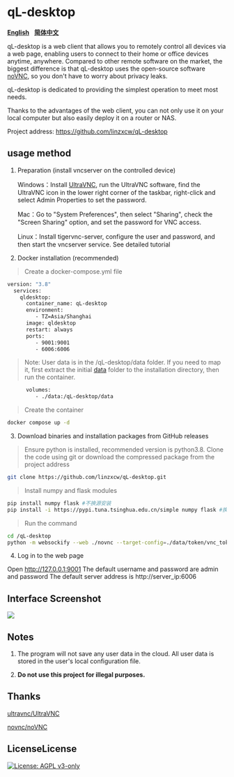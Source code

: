 # qL-desktop

[**English**](https://github.com/linzxcw/qL-desktop/main/README.md)&nbsp;&nbsp;&nbsp;[**简体中文**](https://github.com/linzxcw/qL-desktop/main/README_zh.md)

qL-desktop is a web client that allows you to remotely control all devices via a web page, enabling users to connect to their home or office devices anytime, anywhere. Compared to other remote software on the market, the biggest difference is that qL-desktop uses the open-source software [noVNC](https://github.com/novnc/noVNC), so you don't have to worry about privacy leaks.


qL-desktop is dedicated to providing the simplest operation to meet most needs.

Thanks to the advantages of the web client, you can not only use it on your local computer but also easily deploy it on a router or NAS.

Project address: https://github.com/linzxcw/qL-desktop


## usage method

1. Preparation (install vncserver on the controlled device)
   
    Windows：Install [UltraVNC](https://github.com/ultravnc/UltraVNC), run the UltraVNC software, find the UltraVNC icon in the lower right corner of the taskbar, right-click and select Admin Properties to set the password.

    Mac：Go to "System Preferences", then select "Sharing", check the "Screen Sharing" option, and set the password for VNC access.

    Linux：Install tigervnc-server, configure the user and password, and then start the vncserver service. See detailed tutorial
	      
3. Docker installation (recommended)

>Create a docker-compose.yml file
```bash
version: "3.8"
  services:
    qldesktop:
      container_name: qL-desktop
      environment:
         - TZ=Asia/Shanghai
      image: qldesktop
      restart: always
      ports:
         - 9001:9001
         - 6006:6006
```
   
   >Note: User data is in the /qL-desktop/data folder. If you need to map it, first extract the initial [data](https://github.com/linzxcw/qL-desktop/releases/tag/v1.0.1/data.zip) folder to the installation directory, then run the container.
```bash   
      volumes:
         - ./data:/qL-desktop/data   
```
  
  >Create the container
```bash
docker compose up -d
```

3. Download binaries and installation packages from GitHub releases

>Ensure python is installed, recommended version is python3.8. Clone the code using git or download the compressed package from the project address
```bash
git clone https://github.com/linzxcw/qL-desktop.git
```
   
   >Install numpy and flask modules
```bash   
pip install numpy flask #不换源安装
pip install -i https://pypi.tuna.tsinghua.edu.cn/simple numpy flask #换国内源安装
```

   >Run the command
```bash   
cd /qL-desktop
python -m websockify --web ./novnc --target-config=./data/token/vnc_tokens.conf 9001 & python app.py
```

4. Log in to the web page

  Open http://127.0.0.1:9001
  The default username and password are admin and password
  The default server address is http://server_ip:6006



## Interface Screenshot

<img src="https://s2.loli.net/2024/10/01/nHivCNbOTyE6omY.png" border="0">


## Notes

1. The program will not save any user data in the cloud. All user data is stored in the user's local configuration file.

2. **Do not use this project for illegal purposes.**

## Thanks

[ultravnc/UltraVNC](https://github.com/ultravnc/UltraVNC)

[novnc/noVNC](https://github.com/novnc/noVNC)


## LicenseLicense

[![License: AGPL v3-only](https://img.shields.io/badge/License-AGPL%20v3-blue.svg)](https://www.gnu.org/licenses/agpl-3.0)
